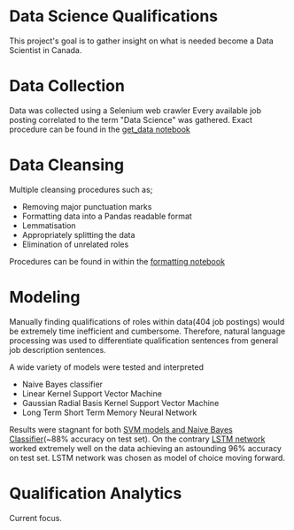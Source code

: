 # Data Science Qualifications

This project's goal is to gather insight on what is needed become a Data Scientist in Canada.

# Data Collection 

Data was collected using a Selenium web crawler
Every available job posting correlated to the term "Data Science" was gathered. 
Exact procedure can be found in the [get_data notebook](https://github.com/Emilianopp/DataScienceReq/blob/master/notebooks/1_get_data.ipynb)

# Data Cleansing 

Multiple cleansing procedures such as;
* Removing major punctuation marks
* Formatting data into a Pandas readable format
* Lemmatisation
* Appropriately splitting the data
* Elimination of unrelated roles 

Procedures can be found in within the [formatting notebook](https://github.com/Emilianopp/DataScienceReq/blob/master/notebooks/3_format_data.ipynb)

# Modeling
Manually finding qualifications of roles within data(404 job postings) would be extremely time inefficient and cumbersome. 
Therefore, natural language processing was used to differentiate qualification sentences from general job description sentences. 

A wide variety of models were tested and interpreted 
* Naive Bayes classifier 
* Linear Kernel Support Vector Machine
* Gaussian Radial Basis Kernel Support Vector Machine
* Long Term Short Term Memory Neural Network

Results were stagnant for both [SVM models and Naive Bayes Classifier](https://github.com/Emilianopp/DataScienceReq/blob/master/notebooks/5.1_modelling.ipynb)(~88% accuracy on test set).
On the contrary [LSTM network](https://github.com/Emilianopp/DataScienceReq/blob/master/notebooks/5.2_Nueral_nets.ipynb) worked extremely well on the data achieving an astounding 96% accuracy on test set. 
LSTM network was chosen as model of choice moving forward.

# Qualification Analytics

Current focus. 